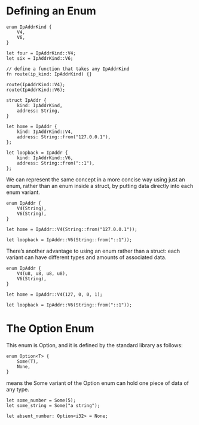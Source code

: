 # Defining an Enum

    enum IpAddrKind {
        V4,
        V6,
    }
    
    let four = IpAddrKind::V4;
    let six = IpAddrKind::V6;
    
    // define a function that takes any IpAddrKind
    fn route(ip_kind: IpAddrKind) {}
    
    route(IpAddrKind::V4);
    route(IpAddrKind::V6);
    
    struct IpAddr {
        kind: IpAddrKind,
        address: String,
    }

    let home = IpAddr {
        kind: IpAddrKind::V4,
        address: String::from("127.0.0.1"),
    };

    let loopback = IpAddr {
        kind: IpAddrKind::V6,
        address: String::from("::1"),
    };

We can represent the same concept in a more concise way using just an enum, rather than an enum inside a struct, by putting data directly into each enum variant.

    enum IpAddr {
        V4(String),
        V6(String),
    }

    let home = IpAddr::V4(String::from("127.0.0.1"));

    let loopback = IpAddr::V6(String::from("::1"));

There’s another advantage to using an enum rather than a struct: each variant can have different types and amounts of associated data. 

    enum IpAddr {
        V4(u8, u8, u8, u8),
        V6(String),
    }

    let home = IpAddr::V4(127, 0, 0, 1);

    let loopback = IpAddr::V6(String::from("::1"));
    

# The Option Enum
This enum is Option<T>, and it is defined by the standard library as follows:

    enum Option<T> {
        Some(T),
        None,
    }

<T> means the Some variant of the Option enum can hold one piece of data of any type.
    
    let some_number = Some(5);
    let some_string = Some("a string");

    let absent_number: Option<i32> = None;
